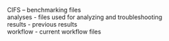 CIFS – benchmarking files  
analyses - files used for analyzing and troubleshooting  
results - previous results  
workflow - current workflow files
